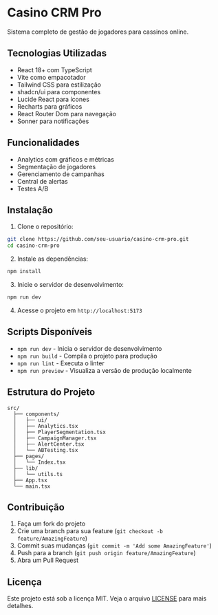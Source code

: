 # Casino CRM Pro

Sistema completo de gestão de jogadores para cassinos online.

## Tecnologias Utilizadas

- React 18+ com TypeScript
- Vite como empacotador
- Tailwind CSS para estilização
- shadcn/ui para componentes
- Lucide React para ícones
- Recharts para gráficos
- React Router Dom para navegação
- Sonner para notificações

## Funcionalidades

- Analytics com gráficos e métricas
- Segmentação de jogadores
- Gerenciamento de campanhas
- Central de alertas
- Testes A/B

## Instalação

1. Clone o repositório:
```bash
git clone https://github.com/seu-usuario/casino-crm-pro.git
cd casino-crm-pro
```

2. Instale as dependências:
```bash
npm install
```

3. Inicie o servidor de desenvolvimento:
```bash
npm run dev
```

4. Acesse o projeto em `http://localhost:5173`

## Scripts Disponíveis

- `npm run dev` - Inicia o servidor de desenvolvimento
- `npm run build` - Compila o projeto para produção
- `npm run lint` - Executa o linter
- `npm run preview` - Visualiza a versão de produção localmente

## Estrutura do Projeto

```
src/
  ├── components/
  │   ├── ui/
  │   ├── Analytics.tsx
  │   ├── PlayerSegmentation.tsx
  │   ├── CampaignManager.tsx
  │   ├── AlertCenter.tsx
  │   └── ABTesting.tsx
  ├── pages/
  │   └── Index.tsx
  ├── lib/
  │   └── utils.ts
  ├── App.tsx
  └── main.tsx
```

## Contribuição

1. Faça um fork do projeto
2. Crie uma branch para sua feature (`git checkout -b feature/AmazingFeature`)
3. Commit suas mudanças (`git commit -m 'Add some AmazingFeature'`)
4. Push para a branch (`git push origin feature/AmazingFeature`)
5. Abra um Pull Request

## Licença

Este projeto está sob a licença MIT. Veja o arquivo [LICENSE](LICENSE) para mais detalhes. 
